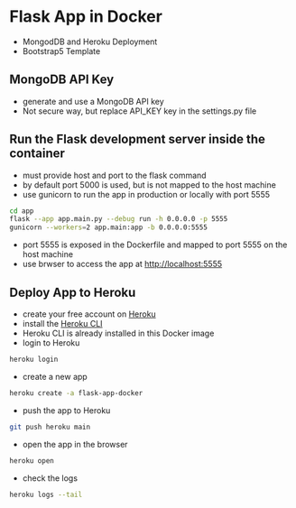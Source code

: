 # Flask App in Docker

- MongodDB and Heroku Deployment
- Bootstrap5 Template


## MongoDB API Key

- generate and use a MongoDB API key
- Not secure way, but replace API_KEY key in the settings.py file


## Run the Flask development server inside the container

- must provide host and port to the flask command
- by default port 5000 is used, but is not mapped to the host machine
- use gunicorn to run the app in production or locally with port 5555
```bash
cd app
flask --app app.main.py --debug run -h 0.0.0.0 -p 5555
gunicorn --workers=2 app.main:app -b 0.0.0.0:5555
```

- port 5555 is exposed in the Dockerfile and mapped to port 5555 on the host machine
- use brwser to access the app at [http://localhost:5555](http://localhost:5555)

## Deploy App to Heroku

- create your free account on [Heroku](https://www.heroku.com/)
- install the [Heroku CLI](https://devcenter.heroku.com/articles/heroku-cli)
- Heroku CLI is already installed in this Docker image
- login to Heroku
```bash
heroku login
```
- create a new app
```bash
heroku create -a flask-app-docker
```
- push the app to Heroku
```bash
git push heroku main
```
- open the app in the browser
```bash
heroku open
```
- check the logs
```bash
heroku logs --tail
